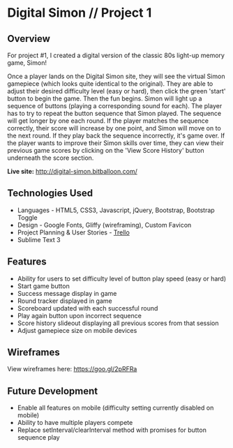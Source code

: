 # Digital Simon // Project 1
## Overview

For project #1, I created a digital version of the classic 80s light-up memory game, Simon!

Once a player lands on the Digital Simon site, they will see the virtual Simon gamepiece (which looks quite identical to the original). They are able to adjust their desired difficulty level (easy or hard), then click the green 'start' button to begin the game. Then the fun begins. Simon will light up a sequence of buttons (playing a corresponding sound for each). The player has to try to repeat the button sequence that Simon played. The sequence will get longer by one each round. If the player matches the sequence correctly, their score will increase by one point, and Simon will move on to the next round. If they play back the sequence incorrectly, it's game over. If the player wants to improve their Simon skills over time, they can view their previous game scores by clicking on the 'View Score History' button underneath the score section. 

**Live site:** http://digital-simon.bitballoon.com/

## Technologies Used

  * Languages - HTML5, CSS3, Javascript, jQuery, Bootstrap, Bootstrap Toggle
  * Design - Google Fonts, Gliffy (wireframing), Custom Favicon
  * Project Planning & User Stories - [Trello](https://trello.com/b/uAKbs96q/simon-game)
  * Sublime Text 3


## Features

  * Ability for users to set difficulty level of button play speed (easy or hard)
  * Start game button
  * Success message display in game
  * Round tracker displayed in game
  * Scoreboard updated with each successful round
  * Play again button upon incorrect sequence
  * Score history slideout displaying all previous scores from that session
  * Adjust gamepiece size on mobile devices


## Wireframes

View wireframes here: https://goo.gl/2pRFRa


## Future Development


  * Enable all features on mobile (difficulty setting currently disabled on mobile)
  * Ability to have multiple players compete
  * Replace setInterval/clearInterval method with promises for button sequence play
